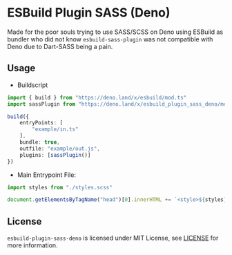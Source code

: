# ESBuild Plugin SASS (Deno)
Made for the poor souls trying to use SASS/SCSS on Deno using ESBuild as bundler who did not know `esbuild-sass-plugin` was not compatible with Deno due to Dart-SASS being a pain.

## Usage
- Buildscript
```ts
import { build } from "https://deno.land/x/esbuild/mod.ts"
import sassPlugin from "https://deno.land/x/esbuild_plugin_sass_deno/mod.ts"

build({
    entryPoints: [
        "example/in.ts"
    ],
    bundle: true,
    outfile: "example/out.js",
    plugins: [sassPlugin()]
})
```
- Main Entrypoint File:
```ts
import styles from "./styles.scss"

document.getElementsByTagName("head")[0].innerHTML += `<style>${styles}</style>`
```

## License
`esbuild-plugin-sass-deno` is licensed under MIT License, see [LICENSE](./LICENSE) for more information.